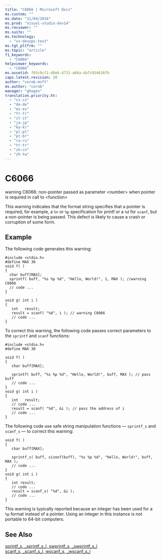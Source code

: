 ```yaml
---
title: "C6066 | Microsoft Docs"
ms.custom: ""
ms.date: "11/04/2016"
ms.prod: "visual-studio-dev14"
ms.reviewer: ""
ms.suite: ""
ms.technology: 
  - "vs-devops-test"
ms.tgt_pltfrm: ""
ms.topic: "article"
f1_keywords: 
  - "C6066"
helpviewer_keywords: 
  - "C6066"
ms.assetid: f03c9cf1-d8eb-4731-a66a-da7c924616fb
caps.latest.revision: 20
author: "corob-msft"
ms.author: "corob"
manager: "ghogen"
translation.priority.ht: 
  - "cs-cz"
  - "de-de"
  - "es-es"
  - "fr-fr"
  - "it-it"
  - "ja-jp"
  - "ko-kr"
  - "pl-pl"
  - "pt-br"
  - "ru-ru"
  - "tr-tr"
  - "zh-cn"
  - "zh-tw"
---
```

# C6066
warning C6066: non-pointer passed as parameter \<number> when pointer is required in call to \<function>  
  
 This warning indicates that the format string specifies that a pointer is required, for example, a `%n` or `%p` specification for printf or a `%d` for `scanf`, but a non-pointer is being passed. This defect is likely to cause a crash or corruption of some form.  
  
## Example  
 The following code generates this warning:  
  
```  
#include <stdio.h>  
#define MAX 30  
void f( )  
{  
  char buff[MAX];  
  sprintf( buff, "%s %p %d", "Hello, World!", 1, MAX ); //warning C6066  
  // code ...  
}  
  
void g( int i )  
{  
   int   result;  
   result = scanf( "%d", i ); // warning C6066  
   // code ...  
}  
```  
  
 To correct this warning, the following code passes correct parameters to the `sprintf` and `scanf` functions:  
  
```  
#include <stdio.h>  
#define MAX 30  
  
void f( )  
{  
   char buff[MAX];  
  
   sprintf( buff, "%s %p %d", "Hello, World!", buff, MAX ); // pass buff  
   // code ...   
}  
void g( int i )  
{  
   int   result;  
   // code ...  
   result = scanf( "%d", &i ); // pass the address of i  
   // code ...  
}  
```  
  
 The following code use safe string manipulation functions — `sprintf_s` and `scanf_s` — to correct this warning:  
  
```  
void f( )  
{  
   char buff[MAX];  
  
   sprintf_s( buff, sizeof(buff), "%s %p %d", "Hello, World!", buff, MAX );   
   // code ...   
}  
void g( int i )  
{  
   int result;  
   // code ...  
   result = scanf_s( "%d", &i );   
   // code ...  
}  
```  
  
 This warning is typically reported because an integer has been used for a `%p` format instead of a pointer. Using an integer in this instance is not portable to 64-bit computers.  
  
## See Also  
 [sprintf_s, _sprintf_s_l, swprintf_s, _swprintf_s_l](/visual-cpp/c-runtime-library/reference/sprintf-s-sprintf-s-l-swprintf-s-swprintf-s-l)   
 [scanf_s, _scanf_s_l, wscanf_s, _wscanf_s_l](/visual-cpp/c-runtime-library/reference/scanf-s-scanf-s-l-wscanf-s-wscanf-s-l)